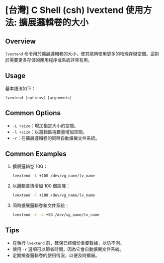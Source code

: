 # [台灣] C Shell (csh) lvextend 使用方法: 擴展邏輯卷的大小

## Overview
`lvextend` 命令用於擴展邏輯卷的大小，使其能夠使用更多的物理存儲空間。這對於需要更多存儲的應用程序或系統非常有用。

## Usage
基本語法如下：
```
lvextend [options] [arguments]
```

## Common Options
- `-L +size`：增加指定大小的空間。
- `-l +size`：以邏輯區塊數量增加空間。
- `-r`：在擴展邏輯卷的同時自動擴展文件系統。

## Common Examples
1. 擴展邏輯卷 10G：
   ```bash
   lvextend -L +10G /dev/vg_name/lv_name
   ```

2. 以邏輯區塊增加 100 個區塊：
   ```bash
   lvextend -l +100 /dev/vg_name/lv_name
   ```

3. 同時擴展邏輯卷和文件系統：
   ```bash
   lvextend -r -L +5G /dev/vg_name/lv_name
   ```

## Tips
- 在執行 `lvextend` 前，確保已經備份重要數據，以防不測。
- 使用 `-r` 選項可以節省時間，因為它會自動擴展文件系統。
- 定期檢查邏輯卷的使用情況，以便及時擴展。